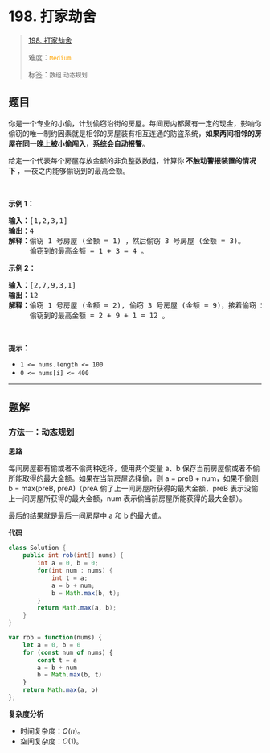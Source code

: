# 198. 打家劫舍

> [198. 打家劫舍](https://leetcode.cn/problems/house-robber/)
>
> 难度：<font color=orange>`Medium`</font>
>
> 标签：`数组` `动态规划`

## 题目

<p>你是一个专业的小偷，计划偷窃沿街的房屋。每间房内都藏有一定的现金，影响你偷窃的唯一制约因素就是相邻的房屋装有相互连通的防盗系统，<strong>如果两间相邻的房屋在同一晚上被小偷闯入，系统会自动报警</strong>。</p>

<p>给定一个代表每个房屋存放金额的非负整数数组，计算你<strong> 不触动警报装置的情况下 </strong>，一夜之内能够偷窃到的最高金额。</p>

<p> </p>

<p><strong>示例 1：</strong></p>

<pre>
<strong>输入：</strong>[1,2,3,1]
<strong>输出：</strong>4
<strong>解释：</strong>偷窃 1 号房屋 (金额 = 1) ，然后偷窃 3 号房屋 (金额 = 3)。
     偷窃到的最高金额 = 1 + 3 = 4 。</pre>

<p><strong>示例 2：</strong></p>

<pre>
<strong>输入：</strong>[2,7,9,3,1]
<strong>输出：</strong>12
<strong>解释：</strong>偷窃 1 号房屋 (金额 = 2), 偷窃 3 号房屋 (金额 = 9)，接着偷窃 5 号房屋 (金额 = 1)。
     偷窃到的最高金额 = 2 + 9 + 1 = 12 。
</pre>

<p> </p>

<p><strong>提示：</strong></p>

<ul>
	<li><code>1 <= nums.length <= 100</code></li>
	<li><code>0 <= nums[i] <= 400</code></li>
</ul>


--------------------

## 题解

### 方法一：动态规划

**思路**

每间房屋都有偷或者不偷两种选择，使用两个变量 a、b 保存当前房屋偷或者不偷所能取得的最大金额。如果在当前房屋选择偷，则 a = preB + num，如果不偷则 b = max(preB, preA)（preA 偷了上一间房屋所获得的最大金额，preB 表示没偷上一间房屋所获得的最大金额，num 表示偷当前房屋所能获得的最大金额）。

最后的结果就是最后一间房屋中 a 和 b 的最大值。

**代码**

```java
class Solution {
    public int rob(int[] nums) {
        int a = 0, b = 0;
        for(int num : nums) {
            int t = a;
            a = b + num;
            b = Math.max(b, t);
        }
        return Math.max(a, b);
    }
}
```
```js
var rob = function(nums) {
    let a = 0, b = 0
    for (const num of nums) {
        const t = a
        a = b + num
        b = Math.max(b, t)
    }
    return Math.max(a, b)
};
```
**复杂度分析**

- 时间复杂度：$O(n)$。
- 空间复杂度：$O(1)$。

